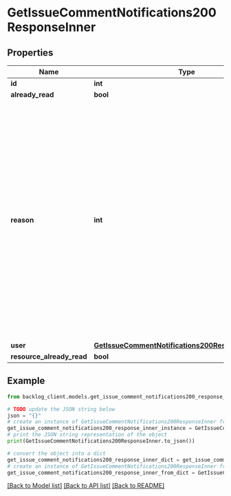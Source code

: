 # GetIssueCommentNotifications200ResponseInner


## Properties

Name | Type | Description | Notes
------------ | ------------- | ------------- | -------------
**id** | **int** |  | [optional] 
**already_read** | **bool** |  | [optional] 
**reason** | **int** | 通知の種別：1:課題の担当者に設定2:課題にコメント3:課題の追加4:課題の更新5:ファイルを追加6:プロジェクトユーザーの追加9:その他10:プルリクエストの担当者に設定11:プルリクエストにコメント12:プルリクエストの追加13:プルリクエストの更新 | [optional] 
**user** | [**GetIssueCommentNotifications200ResponseInnerUser**](GetIssueCommentNotifications200ResponseInnerUser.md) |  | [optional] 
**resource_already_read** | **bool** |  | [optional] 

## Example

```python
from backlog_client.models.get_issue_comment_notifications200_response_inner import GetIssueCommentNotifications200ResponseInner

# TODO update the JSON string below
json = "{}"
# create an instance of GetIssueCommentNotifications200ResponseInner from a JSON string
get_issue_comment_notifications200_response_inner_instance = GetIssueCommentNotifications200ResponseInner.from_json(json)
# print the JSON string representation of the object
print(GetIssueCommentNotifications200ResponseInner.to_json())

# convert the object into a dict
get_issue_comment_notifications200_response_inner_dict = get_issue_comment_notifications200_response_inner_instance.to_dict()
# create an instance of GetIssueCommentNotifications200ResponseInner from a dict
get_issue_comment_notifications200_response_inner_from_dict = GetIssueCommentNotifications200ResponseInner.from_dict(get_issue_comment_notifications200_response_inner_dict)
```
[[Back to Model list]](../README.md#documentation-for-models) [[Back to API list]](../README.md#documentation-for-api-endpoints) [[Back to README]](../README.md)


